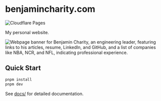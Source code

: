 # benjamincharity.com

![Cloudflare Pages](https://img.shields.io/badge/deploy-cloudflare-orange)

My personal website.

![Webpage banner for Benjamin Charity, an engineering leader, featuring links to his articles, resume, LinkedIn, and GitHub, and a list of companies like NBA, NCR, and NFL, indicating professional experience.](https://res.cloudinary.com/da2exoho7/image/upload/v1706292081/website/BC.COM_rqxmgs.png)

## Quick Start

```bash
pnpm install
pnpm dev
```

See [docs/](./docs/) for detailed documentation.
